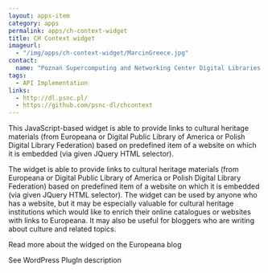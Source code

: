```yaml
---
layout: apps-item
category: apps
permalink: apps/ch-context-widget
title: CH Context widget
imageurl: 
  - "/img/apps/ch-context-widget/MarcinGreece.jpg"
contact:
  name: "Poznań Supercomputing and Networking Center Digital Libraries Team - Marcin Mielnicki, Ola Nowak, Krzysztof Sielski and Marcin Werla"
tags: 
  - API Implementation
links:
  - http://dl.psnc.pl/
  - https://github.com/psnc-dl/chcontext
---
```


This JavaScript-based widget is able to provide links to cultural heritage materials (from Europeana or Digital Public Library of America or Polish Digital Library Federation) based on predefined item of a website on which it is embedded (via given JQuery HTML selector).

The widget is able to provide links to cultural heritage materials (from Europeana or Digital Public Library of America or Polish Digital Library Federation) based on predefined item of a website on which it is embedded (via given JQuery HTML selector). The widget can be used by anyone who has a website, but it may be especially valuable for cultural heritage institutions which would like to enrich their online catalogues or websites with links to Europeana. It may also be useful for bloggers who are writing about culture and related topics.

Read more about the widged on the Europeana blog

See WordPress PlugIn description
